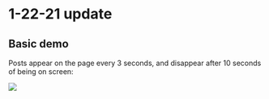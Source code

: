 # 1-22-21 update

## Basic demo
Posts appear on the page every 3 seconds, and disappear after 10 seconds of being on screen:

<img src="../static/basic_demo.gif"> </img>